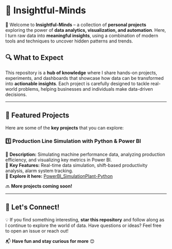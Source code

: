 # 🌟 Insightful-Minds

🚀 Welcome to **Insightful-Minds** – a collection of **personal projects** exploring the power of **data analytics, visualization, and automation**. Here, I turn raw data into **meaningful insights**, using a combination of modern tools and techniques to uncover hidden patterns and trends. 

## 🔍 What to Expect
This repository is a **hub of knowledge** where I share hands-on projects, experiments, and dashboards that showcase how data can be transformed into **actionable insights**. Each project is carefully designed to tackle real-world problems, helping businesses and individuals make data-driven decisions.

---

## 📌 Featured Projects
Here are some of the **key projects** that you can explore:

### 1️⃣ **Production Line Simulation with Python & Power BI**
🔹 **Description:** Simulating machine performance data, analyzing production efficiency, and visualizing key metrics in Power BI.  
🔹 **Key Features:** Real-time data simulation, shift-based productivity analysis, alarm system tracking.  
🔹 **Explore it here:** [PowerBI_SimulationPlant-Python](./PowerBI_SimulationPlant-Python/README.md)  

🔜 **More projects coming soon!** 

---

## 👥 Let's Connect!
💡 If you find something interesting, **star this repository** and follow along as I continue to explore the world of data. Have questions or ideas? Feel free to open an issue or reach out!

📬 **Have fun and stay curious for more** 😊

